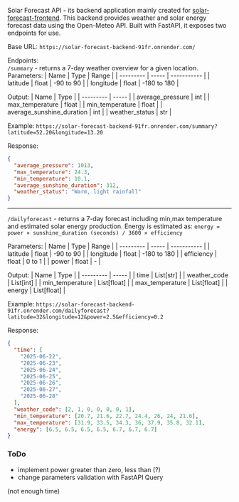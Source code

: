 Solar Forecast API - its backend application mainly created for [solar-forecast-frontend](https://github.com/Biotr/solar-forecast-frontend). 
This backend provides weather and solar energy forecast data using the Open-Meteo API.
Built with FastAPI, it exposes two endpoints for use.

Base URL:
`https://solar-forecast-backend-91fr.onrender.com/`

Endpoints: <br/>
`/summary` - returns a 7-day weather overview for a given location.
Parameters:
| Name      | Type  | Range       |
| --------- | ----- | ----------- |
| latitude  | float | -90 to 90   |
| longitude | float | -180 to 180 |

Output:
| Name      | Type  |
| --------- | ----- |
| average_pressure |  int  |
| max_temperature | float |
| min_temperature |  float  |
| average_sunshine_duration | int |
| weather_status | str |

Example:
`https://solar-forecast-backend-91fr.onrender.com/summary?latitude=52.20&longitude=13.20`

Response:
```json
{
  "average_pressure": 1013,
  "max_temperature": 24.3,
  "min_temperature": 10.1,
  "average_sunshine_duration": 312,
  "weather_status": "Warm, light rainfall"
}
```
---

`/dailyforecast` - returns a 7-day forecast including min,max temperature and estimated solar energy production.
Energy is estimated as:
`energy = power × sunshine_duration (seconds) / 3600 × efficiency`

Parameters:
| Name      | Type  | Range       |
| --------- | ----- | ----------- |
| latitude  | float | -90 to 90   |
| longitude | float | -180 to 180 |
| efficiency  | float | 0 to 1   |
| power | float | - |

Output:
| Name      | Type  |
| --------- | ----- |
| time  | List[str] |
| weather_code | List[int] |
| min_temperature  | List[float] |
| max_temperature | List[float] |
| energy | List[float] |

Example:
`https://solar-forecast-backend-91fr.onrender.com/dailyforecast?latitude=32&longitude=12&power=2.5&efficiency=0.2`

Response:
```json
{
  "time": [
    "2025-06-22",
    "2025-06-23",
    "2025-06-24",
    "2025-06-25",
    "2025-06-26",
    "2025-06-27",
    "2025-06-28"
  ],
  "weather_code": [2, 1, 0, 0, 0, 0, 1],
  "min_temperature": [20.7, 21.6, 22.7, 24.4, 26, 24, 21.6],
  "max_temperature": [31.9, 33.5, 34.3, 36, 37.9, 35.8, 32.1],
  "energy": [6.5, 6.5, 6.5, 6.5, 6.7, 6.7, 6.7]
}
```

### ToDo
- implement power greater than zero, less than (?)
- change parameters validation with FastAPI Query


(not enough time)
